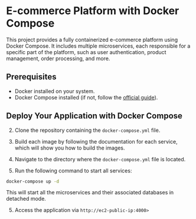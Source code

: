 
# E-commerce Platform with Docker Compose

This project provides a fully containerized e-commerce platform using Docker Compose. It includes multiple microservices, each responsible for a specific part of the platform, such as user authentication, product management, order processing, and more.

## Prerequisites

- Docker installed on your system.
- Docker Compose installed (if not, follow the [official guide](https://docs.docker.com/compose/install/)).

## Deploy Your Application with Docker Compose
    
2.  Clone the repository containing the `docker-compose.yml` file.

1.  Build each image by following the documentation for each service, which will show you how to build the images.

3.  Navigate to the directory where the `docker-compose.yml` file is located.
    
4.  Run the following command to start all services:


   ```bash
   docker-compose up -d
   ```
This will start all the microservices and their associated databases in detached mode.

5.  Access the application via `http://ec2-public-ip:4000>`

